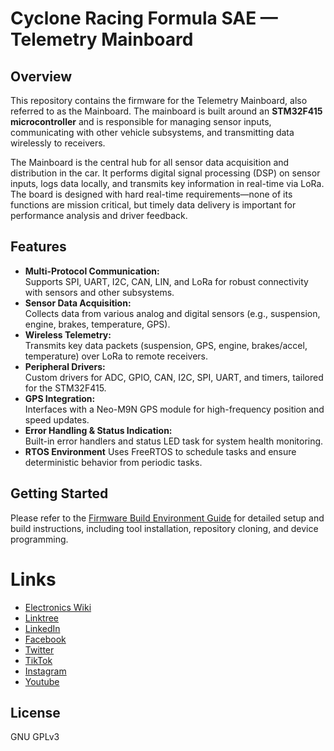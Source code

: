 # Cyclone Racing Formula SAE — Telemetry Mainboard

## Overview

This repository contains the firmware for the Telemetry Mainboard, also referred to as the Mainboard. The mainboard is built around an **STM32F415 microcontroller** and is responsible for managing sensor inputs, communicating with other vehicle subsystems, and transmitting data wirelessly to receivers.

The Mainboard is the central hub for all sensor data acquisition and distribution in the car. It performs digital signal processing (DSP) on sensor inputs, logs data locally, and transmits key information in real-time via LoRa. The board is designed with hard real-time requirements—none of its functions are mission critical, but timely data delivery is important for performance analysis and driver feedback.

## Features

- **Multi-Protocol Communication:**  
  Supports SPI, UART, I2C, CAN, LIN, and LoRa for robust connectivity with sensors and other subsystems.
- **Sensor Data Acquisition:**  
  Collects data from various analog and digital sensors (e.g., suspension, engine, brakes, temperature, GPS).
- **Wireless Telemetry:**  
  Transmits key data packets (suspension, GPS, engine, brakes/accel, temperature) over LoRa to remote receivers.
- **Peripheral Drivers:**  
  Custom drivers for ADC, GPIO, CAN, I2C, SPI, UART, and timers, tailored for the STM32F415.
- **GPS Integration:**  
  Interfaces with a Neo-M9N GPS module for high-frequency position and speed updates.
- **Error Handling & Status Indication:**  
  Built-in error handlers and status LED task for system health monitoring.
- **RTOS Environment**
  Uses FreeRTOS to schedule tasks and ensure deterministic behavior from periodic tasks.

## Getting Started

Please refer to the [Firmware Build Environment Guide](https://cr-formula.github.io/docs/firmware/build_environment.html) for detailed setup and build instructions, including tool installation, repository cloning, and device programming.

# Links
- [Electronics Wiki](https://cr-formula.github.io/)
- [Linktree](https://linktr.ee/cycloneracing)
- [LinkedIn](https://www.linkedin.com/company/cyclone-racing/)
- [Facebook](https://www.facebook.com/CycloneRacingUS/)
- [Twitter](https://twitter.com/cycloneracingus?lang=en)
- [TikTok](https://www.tiktok.com/@cycloneracing)
- [Instagram](https://www.instagram.com/cycloneracingus/)
- [Youtube](https://www.youtube.com/channel/UCQaE_Bqq185kTRbl6uPepTg/videos)

## License

GNU GPLv3
